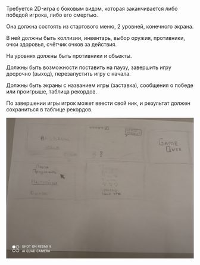 Требуется 2D-игра с боковым видом, которая заканчивается либо победой игрока, либо его смертью.

Она должна состоять из стартового меню, 2 уровней, конечного экрана.

В ней должны быть коллизии, инвентарь, выбор оружия, противники, очки здоровья, счётчик очков за действия.

На уровнях должны быть противники и объекты.

Должны быть возможности поставить на паузу, завершить игру досрочно (выход), перезапустить игру с начала.

Должны быть экраны с названием игры (заставка), сообщения о победе или проигрыше, таблица рекордов.

По завершении игры игрок может ввести свой ник, и результат должен сохраниться в таблице рекордов.

![photo](./IMG_20211220_185837.jpeg)
